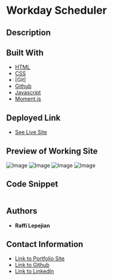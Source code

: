 # Workday Scheduler

## Description


## Built With

* [HTML](https://developer.mozilla.org/en-US/docs/Web/HTML)
* [CSS](https://developer.mozilla.org/en-US/docs/Web/CSS)
* [Git]
* [Github](https://github.com/)
* [Javascript](https://www.javascript.com/)
* [Moment.js](https://momentjs.com/)

## Deployed Link

* [See Live Site](https://rslepejian.github.io/scheduler/)

## Preview of Working Site

![Image](/previewImg/start.png)
![Image](/previewImg/question.png)
![Image](/previewImg/initial.png)
![Image](/previewImg/highscore.png)

## Code Snippet


```javascript

```

## Authors

* **Raffi Lepejian** 

## Contact Information

- [Link to Portfolio Site](#)
- [Link to Github](https://github.com/rslepejian)
- [Link to LinkedIn](https://linkedin.com/in/raffi-lepejian-071876153)